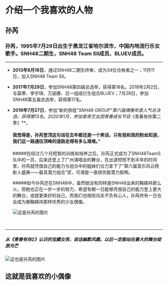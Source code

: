 # 介绍一个我喜欢的人物

## 孙芮

### 孙芮，1995年7月29日出生于黑龙江省哈尔滨市，中国内地流行乐女歌手。**SNH48二期生，SNH48 Team SII成员、BLUEV成员**。  



--------



-   **2013年8月18日**，通过SNH48二期生终审，成为34位合格者之一；11月11日，加入SNH48 Team SII。

-   **2017年7月29日**，参加SNH48第四届总选举，获得第18名。2018年2月2日，与莫寒、李宇琪、万丽娜、吕一组成衍生组合BLUEV；7月28日，参加SNH48第五届总选举，获得第17名。

-   **2019年7月27日**，参加“新的旅程”*SNH48 GROUP”*第六届偶像年度人气总决选，获得第13名。2020年1月，参加爱奇艺女团青春成长节目**《青春有你第二季》**。  

    #### 我觉得是，孙芮登顶这句话在去年都还是一个笑话，只有我和我的粉丝知道，我们这一路通往顶峰的道路走得有多么艰难。”

    #####在经过几个月短暂的训练和培养之后，孙芮正式成为了SNH48TeamS队中的一员，后来还登上了广州演唱会的舞台，在出道短短不到半年的时间里，孙芮就凭借自己的能力与组合中的姐妹们合力拿下了“第六届音乐风云榜新人盛典——最具潜力组合”奖，可谓是一直绩优股潜力股啊。

    #####如今孙芮还在SNH48中，虽然她没有同样是SNH48出来的鞠婧祎那么火，但她也正在一步一步的努力，希望有朝一日能够凭借自己的能力登上更大的舞台，成就更美好的自己，而我们也相信功夫不负有心人，孙芮终有一日也会成为像鞠婧祎那样优秀的少女偶像。

    ![这是孙芮的图片](https://gimg2.baidu.com/image_search/src=http%3A%2F%2Fc-ssl.duitang.com%2Fuploads%2Fitem%2F202003%2F20%2F20200320105344_MAjaZ.thumb.1000_0.jpeg&refer=http%3A%2F%2Fc-ssl.duitang.com&app=2002&size=f9999,10000&q=a80&n=0&g=0n&fmt=jpeg?sec=1641809550&t=180e5a6d009f9163ec9916a623633f69)

    ​

---------------



##### 从《青春有你2》认识的宝藏女孩，说话幽默风趣，以后一定能站在最大的舞台绽放光芒

![这也是孙芮的图片](https://pics5.baidu.com/feed/b21c8701a18b87d639e04da7bb71403f1e30fd6d.jpeg?token=c3533ba20948cd91442a797b4ec6359a)



## 这就是我喜欢的小偶像

